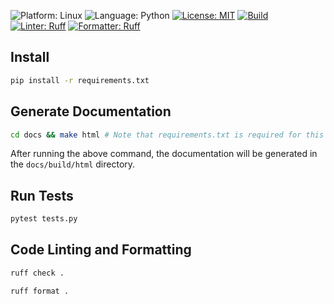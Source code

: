 ![Platform: Linux](https://img.shields.io/badge/Linux-FCC624?style=for-the-badge&logo=linux&logoColor=black)
![Language: Python](https://img.shields.io/badge/Language-Python-blue)
[![License: MIT](https://img.shields.io/badge/License-MIT-green.svg)](https://opensource.org/licenses/MIT)
[![Build](https://github.com/CSC510-Group18/hw1/actions/workflows/python-app.yml/badge.svg)](https://github.com/CSC510-Group18/hw1/actions/workflows/python-app.yml)
[![Linter: Ruff](https://img.shields.io/badge/Linter-Ruff-brightgreen?style=flat-square)](https://github.com/charliermarsh/ruff)
[![Formatter: Ruff](https://img.shields.io/badge/Formatter-Ruff-brightgreen?style=flat-square)](https://github.com/charliermarsh/ruff)

## Install

```bash
pip install -r requirements.txt
```

## Generate Documentation

```bash
cd docs && make html # Note that requirements.txt is required for this to work
```

After running the above command, the documentation will be generated in the `docs/build/html` directory.

## Run Tests

```bash
pytest tests.py
```

## Code Linting and Formatting

```bash
ruff check .
```

```bash
ruff format .
```
